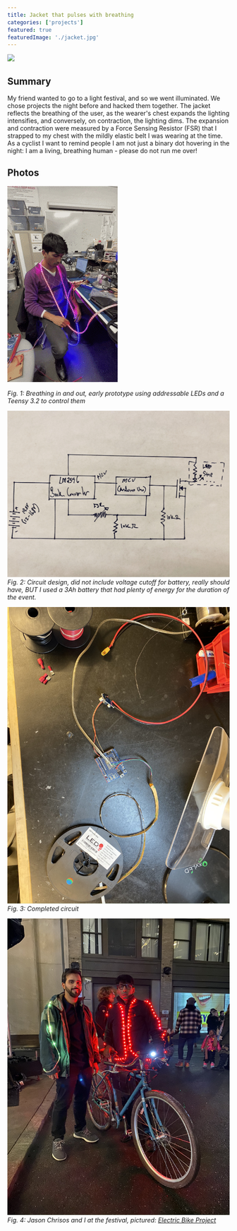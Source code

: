 ```yaml
---
title: Jacket that pulses with breathing
categories: ['projects']
featured: true
featuredImage: './jacket.jpg'
---
```

![](riding.gif)

## Summary

My friend wanted to go to a light festival, and so we went illuminated. We chose projects the night before and hacked them together. The jacket reflects the breathing of the user, as the wearer's chest expands the lighting intensifies, and conversely, on contraction, the lighting dims. The expansion and contraction were measured by a Force Sensing Resistor (FSR) that I strapped to my chest with the mildly elastic belt I was wearing at the time. As a cyclist I want to remind people I am not just a binary dot hovering in the night: I am a living, breathing human - please do not run me over!

## Photos
![](breathing.gif)

*Fig. 1: Breathing in and out, early prototype using addressable LEDs and a Teensy 3.2 to control them*

![](circuit.JPEG)
*Fig. 2: Circuit design, did not include voltage cutoff for battery, really should have, BUT I used a 3Ah battery that had plenty of energy for the duration of the event.*

![](IMG_4585.JPEG)
*Fig. 3: Completed circuit*

![](IMG_4599.JPEG)
*Fig. 4: Jason Chrisos and I at the festival, pictured: [Electric Bike Project](https://niklal.me/ebike/)*
